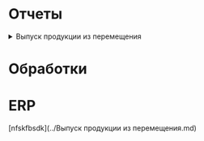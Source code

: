 
# Отчеты
<details>
  <summary>Выпуск продукции из перемещения</summary>



</details>

# Обработки
# ERP

[nfskfbsdk](../Выпуск продукции из перемещения.md)
